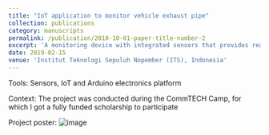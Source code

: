 ```yaml
---
title: "IoT application to monitor vehicle exhaust pipe"
collection: publications
category: manuscripts
permalink: /publication/2010-10-01-paper-title-number-2
excerpt: 'A monitoring device with integrated sensors that provides real-time updates on the generated heat and CO2 level. Therefore, it mitigates the risk of vehicle explosions, and predicts the expiration date of the exhaust pipe to reduce air pollution'
date: 2019-02-15
venue: 'Institut Teknologi Sepuluh Nopember (ITS), Indonesia'
---
```

Tools: Sensors, IoT and Arduino electronics platform

Context: The project was conducted during the CommTECH Camp, for which I got a fully funded scholarship to participate

Project poster:
![image](https://github.com/user-attachments/assets/bd22be72-1b20-43dc-9d30-10df337a2d26)

